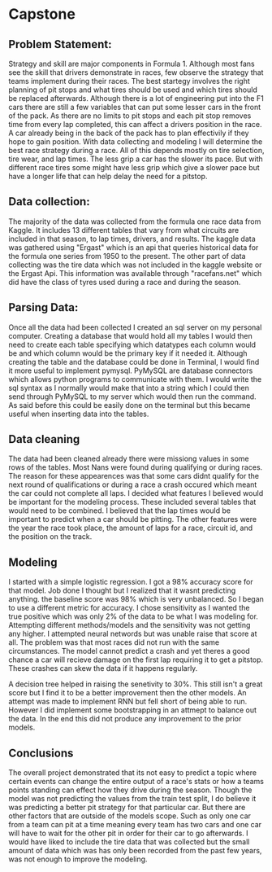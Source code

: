 # Capstone


## Problem Statement:

Strategy and skill are major components in Formula 1. Although most fans see the skill that drivers demonstrate in races, few observe the strategy that teams implement during their races. The best startegy involves the right planning of pit stops and what tires should be used and which tires should be replaced afterwards. Although there is a lot of engineering put into the F1 cars there are still a few variables that can put some lesser cars in the front of the pack. As there are no limits to pit stops and each pit stop removes time from every lap completed, this can affect a drivers position in the race. A car already being in the back of the pack has to plan effectivily if they hope to gain position. With data collecting and modeling I will determine the best race strategy during a race. All of this depends mostly on tire selection, tire wear, and lap times. The less grip a car has the slower its pace. But with different race tires some might have less grip which give a slower pace but have a longer life that can help delay the need for a pitstop.

## Data collection:

The majority of the data was collected from the formula one race data from Kaggle. It includes 13 different tables that vary from what circuits are included in that season, to lap times, drivers, and results. The kaggle data was gathered using "Ergast" which is an api that queries historical data for the formula one series from 1950 to the present. The other part of data collecting was the tire data which was not included in the kaggle website or the Ergast Api. This information was available through "racefans.net" which did have the class of tyres used during a race and during the season. 
## Parsing Data:

Once all the data had been collected I created an sql server on my personal computer. Creating a database that would hold all my tables I would then need to create each table specifying which datatypes each column would be and which column would be the primary key if it needed it. Although creating the table and the database could be done in Terminal, I would find it more useful to implement pymysql. PyMySQL are database connectors which allows python programs to communicate with them. I would write the sql syntax as I normally would make that into a string which I could then send through PyMySQL to my server which would then run the command. As said before this could be easily done on the terminal but this became useful when inserting data into the tables. 
## Data cleaning

The data had been cleaned already there were missiong values in some rows of the tables. Most Nans were found during qualifying or during races. The reason for these appearences was that some cars didnt qualify for the next round of qualifications or during a race a crash occured which meant the car could not complete all laps. I decided what features I believed would be important for the modeling process. These included several tables that would need to be combined. I believed that the lap times would be important to predict when a car should be pitting. The other features were the year the race took place, the amount of laps for a race, circuit id, and the position on the track. 
## Modeling

I started with a simple logistic regression. I got a 98% accuracy score for that model. Job done I thought but I realized that it wasnt predicting anything. the baseline score was 98% which is very unbalanced. So I began to use a different metric for accuracy. I chose sensitivity as I wanted the true positive which was only 2% of the data to be what I was modeling for. Attempting different methods/models and the sensitivity was not getting any higher. I attempted neural networds but was unable raise that score at all. The problem was that most races did not run with the same circumstances. The model cannot predict a crash and yet theres a good chance a car will recieve damage on the first lap requiring it to get a pitstop. These crashes can skew the data if it happens regularly. 

A decision tree helped in raising the senetivity to 30%. This still isn't a great score but I find it to be a better improvement then the other models. 
An attempt was made to implement RNN but fell short of being able to run. However I did implement some bootstrapping in an attmept to balance out the data. In the end this did not produce any improvement to the prior models. 

## Conclusions

The overall project demonstrated that its not easy to predict a topic where certain events can change the entire output of a race's stats or how a teams points standing can effect how they drive during the season. Though the model was not predicting the values from the train test split, I do believe it was predicting a better pit strategy for that particular car. But there are other factors that are outside of the models scope. Such as only one car from a team can pit at a time meaning every team has two cars and one car will have to wait for the other pit in order for their car to go afterwards. I would have liked to include the tire data that was collected but the small amount of data which was has only been recorded from the past few years, was not enough to improve the modeling. 